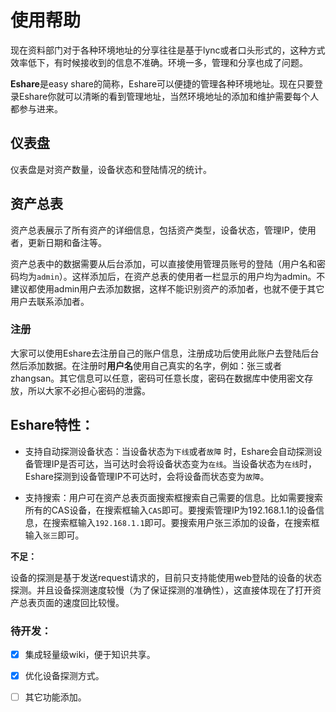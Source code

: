 # 使用帮助

现在资料部门对于各种环境地址的分享往往是基于lync或者口头形式的，这种方式效率低下，有时候接收到的信息不准确。环境一多，管理和分享也成了问题。

**Eshare**是easy share的简称，Eshare可以便捷的管理各种环境地址。现在只要登录Eshare你就可以清晰的看到管理地址，当然环境地址的添加和维护需要每个人都参与进来。

## 仪表盘

仪表盘是对资产数量，设备状态和登陆情况的统计。

## 资产总表

资产总表展示了所有资产的详细信息，包括资产类型，设备状态，管理IP，使用者，更新日期和备注等。

资产总表中的数据需要从后台添加，可以直接使用管理员账号的登陆（用户名和密码均为`admin`）。这样添加后，在资产总表的使用者一栏显示的用户均为admin。不建议都使用admin用户去添加数据，这样不能识别资产的添加者，也就不便于其它用户去联系添加者。

### 注册

大家可以使用Eshare去注册自己的账户信息，注册成功后使用此账户去登陆后台然后添加数据。在注册时**用户名**使用自己真实的名字，例如：张三或者zhangsan。其它信息可以任意，密码可任意长度，密码在数据库中使用密文存放，所以大家不必担心密码的泄露。

## Eshare特性：

- 支持自动探测设备状态：当设备状态为`下线`或者`故障` 时，Eshare会自动探测设备管理IP是否可达，当可达时会将设备状态变为`在线`。当设备状态为`在线`时，Eshare探测到设备管理IP不可达时，会将设备而状态变为`故障`。

- 支持搜索：用户可在资产总表页面搜索框搜索自己需要的信息。比如需要搜索所有的CAS设备，在搜索框输入`CAS`即可。要搜索管理IP为192.168.1.1的设备信息，在搜索框输入`192.168.1.1`即可。要搜索用户张三添加的设备，在搜索框输入`张三`即可。

 **不足：**

设备的探测是基于发送request请求的，目前只支持能使用web登陆的设备的状态探测。并且设备探测速度较慢（为了保证探测的准确性），这直接体现在了打开资产总表页面的速度回比较慢。

### 待开发：

- [x] 集成轻量级wiki，便于知识共享。
- [x] 优化设备探测方式。
- [ ] 其它功能添加。


